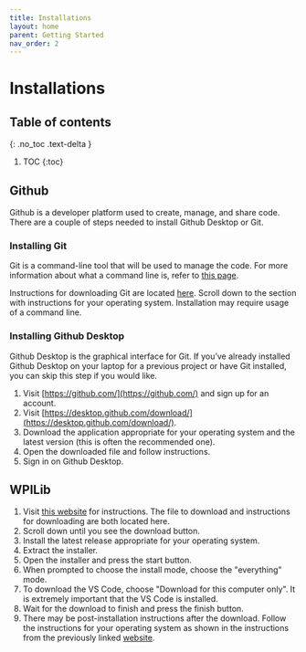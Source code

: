 ```yaml
---
title: Installations
layout: home
parent: Getting Started
nav_order: 2
---
```


# Installations

## Table of contents
{: .no_toc .text-delta }

1. TOC
{:toc}

## Github
Github is a developer platform used to create, manage, and share code. There are a couple of steps needed to install Github Desktop or Git.

### Installing Git
Git is a command-line tool that will be used to manage the code. For more information about what a command line is, refer to [this page](unit2/command-line.md).

Instructions for downloading Git are located [here](https://git-scm.com/book/en/v2/Getting-Started-Installing-Git). Scroll down to the section with instructions for your operating system. Installation may require usage of a command line.

### Installing Github Desktop
Github Desktop is the graphical interface for Git. If you’ve already installed Github Desktop on your laptop for a previous project or have Git installed, you can skip this step if you would like.
 
1. Visit [https://github.com/](https://github.com/) and sign up for an account.
2. Visit [https://desktop.github.com/download/](https://desktop.github.com/download/).
3. Download the application appropriate for your operating system and the latest version (this is often the recommended one).
4. Open the downloaded file and follow instructions.
5. Sign in on Github Desktop.

## WPILib
1. Visit [this website](https://docs.wpilib.org/en/stable/docs/zero-to-robot/step-2/wpilib-setup.html) for instructions. The file to download and instructions for downloading are both located here.
2. Scroll down until you see the download button.
3. Install the latest release appropriate for your operating system. 
4. Extract the installer.
5. Open the installer and press the start button. 
6. When prompted to choose the install mode, choose the "everything" mode.
7. To download the VS Code, choose "Download for this computer only". It is extremely important that the VS Code is installed.
8. Wait for the download to finish and press the finish button.
9. There may be post-installation instructions after the download. Follow the instructions for your operating system as shown in the instructions from the previously linked [website](https://docs.wpilib.org/en/stable/docs/zero-to-robot/step-2/wpilib-setup.html).


